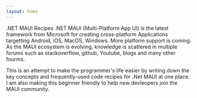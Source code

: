 ```yaml
---
layout: home
---
```


.NET MAUI Recipes
.NET MAUI (Multi-Platform App UI) is the latest framework from Microsoft for creating cross-platform Applications targetting Android, iOS, MacOS, Windows. More platform support is coming. As the MAUI ecosystem is evolving, knowledge is scattered in multiple forums such as stackoverflow, github, Youtube, blogs and many other fourms.

This is an attempt to make the programmer's life easier by writing down the key concepts and frequently-used code recipes for .Net MAUI at one place. I am also making this beginner friendly to help new devleopers join the MAUI community.
